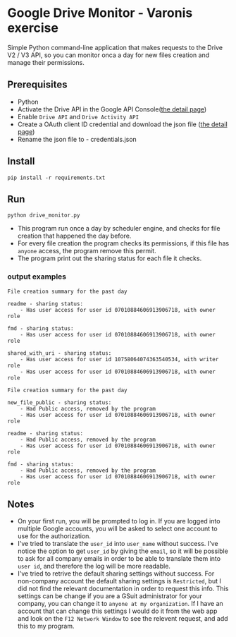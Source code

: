 # Google Drive Monitor - Varonis exercise

Simple Python command-line application that makes requests to the Drive V2 / V3 API,
so you can monitor onca a day for new files creation and manage their permissions.



## Prerequisites
- Python
- Activate the Drive API in the Google API Console([the detail page](https://developers.google.com/workspace/guides/create-project/))
- Enable `Drive API` and `Drive Activity API`
- Create a OAuth client ID credential and download the json file ([the detail page](https://developers.google.com/workspace/guides/create-credentials/))
- Rename the json file to - credentials.json

## Install 
```
pip install -r requirements.txt
```

## Run
```
python drive_monitor.py
```
- This program run once a day by scheduler engine, and checks for file creation that happened the day before.
- For every file creation the program checks its permissions, if this file has `anyone` access, the program remove this permit.
- The program print out the sharing status for each file it checks.
### output examples 
```
File creation summary for the past day

readme - sharing status:
    - Has user access for user id 07010884606913906718, with owner role

fmd - sharing status:
    - Has user access for user id 07010884606913906718, with owner role

shared_with_uri - sharing status:
    - Has user access for user id 10758064074363540534, with writer role
    - Has user access for user id 07010884606913906718, with owner role
```

```
File creation summary for the past day

new_file_public - sharing status:
    - Had Public access, removed by the program
    - Has user access for user id 07010884606913906718, with owner role

readme - sharing status:
    - Had Public access, removed by the program
    - Has user access for user id 07010884606913906718, with owner role

fmd - sharing status:
    - Had Public access, removed by the program
    - Has user access for user id 07010884606913906718, with owner role
```

## Notes
- On your first run, you will be prompted to log in. If you are logged into multiple Google accounts, you will be asked to select one account to use for the authorization.
- I've tried to translate the `user_id` into `user_name` without success. I've notice the option to get `user_id` by giving the `email`, so it will be possible to ask for all company emails in order to be able to translate them into `user id`, and therefore the log will be more readable.
- I've tried to retrive the default sharing settings without success. For non-company account the default sharing settings is `Restricted`, but I did not find the relevant documentation in order to request this info.
This settings can be change if you are a GSuit administrator for your company, you can change it to `anyone at my organization`. If I have an account that can change this settings I would do it from the web app and look on the `F12 Network Window` to see the relevent request, and add this to my program.

